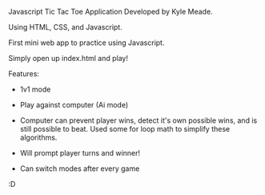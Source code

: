 Javascript Tic Tac Toe Application Developed by Kyle Meade.

Using HTML, CSS, and Javascript.

First mini web app to practice using Javascript.

Simply open up index.html and play! 

Features:

- 1v1 mode

- Play against computer (Ai mode)

- Computer can prevent player wins, detect it's own possible wins, and is still possible to beat. Used some for loop math to simplify these algorithms.

- Will prompt player turns and winner!

- Can switch modes after every game

:D